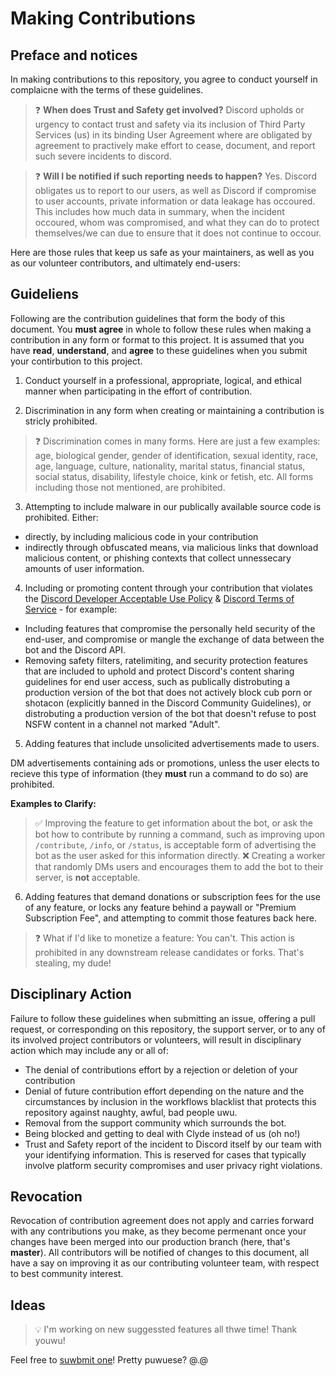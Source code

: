 # Making Contributions

## Preface and notices

In making contributions to this repository, you agree to conduct yourself in complaicne with the terms of these guidelines. 

> ❓ **When does Trust and Safety get involved?**  Discord upholds or urgency to contact trust and safety via its inclusion of Third Party Services (us) in its binding User Agreement where are obligated by agreement to practively make effort to cease, document, and report such severe incidents to discord.

> ❓ **Will I be notified if such reporting needs to happen?**  Yes.  Discord obligates us to report to our users, as well as Discord if compromise to user accounts, private information or data leakage has occoured.  This includes how much data in summary, when the incident occoured, whom was compromised, and what they can do to protect themselves/we can due to ensure that it does not continue to occour.

Here are those rules that keep us safe as your maintainers, as well as you as our volunteer contributors, and ultimately end-users:

## Guideliens

Following are the contribution guidelines that form the body of this document.  You **must agree** in whole to follow these rules when making a contribution in any form or format to this project.  It is assumed that you have **read**, **understand**, and **agree** to these guidelines when you submit your contirbution to this project.

1.  Conduct yourself in a professional, appropriate, logical, and ethical manner when participating in the effort of contribution.

2.  Discrimination in any form when creating or maintaining a contribution is stricly prohibited.

> ❓ Discrimination comes in many forms.  Here are just a few examples:  age, biological gender, gender of identification, sexual identity, race, age, language, culture, nationality, marital status, financial status, social status, disability, lifestyle choice, kink or fetish, etc.  All forms including those not mentioned, are prohibited.

3.  Attempting to include malware in our publically available source code is prohibited.  Either:

 - directly, by including malicious code in your contribution
 - indirectly through obfuscated means, via malicious links that download malicious content, or phishing contexts that collect unnessecary amounts of user information.

4.  Including or promoting content through your contribution that violates the [Discord Developer Acceptable Use Policy](https://discord.com/developers/docs/policies-and-agreements/developer-policy) & [Discord Terms of Service](https://discord.com/terms) - for example:

 - Including features that compromise the personally held security of the end-user, and compromise or mangle the exchange of data between the bot and the Discord API.
 - Removing safety filters, ratelimiting, and security protection features that are included to uphold and protect Discord's content sharing guidelines for end user access, such as publically distrobuting a production version of the bot that does not actively block cub porn or shotacon (explicitly banned in the Discord Community Guidelines), or distrobuting a production version of the bot that doesn't refuse to post NSFW content in a channel not marked "Adult".

5.  Adding features that include unsolicited advertisements made to users.

   DM advertisements containing ads or promotions, unless the user elects to recieve this type of information (they **must** run a command to do so) are prohibited.
 
   __Examples to Clarify:__

   > ✅ Improving the feature to get information about the bot, or ask the bot how to contribute by running a command, such as improving upon ``/contribute``, ``/info``, or ``/status``,  is acceptable form of advertising the bot as the user asked for this information directly.
   > ❌ Creating a worker that randomly DMs users and encourages them to add the bot to their server, is **not** acceptable.

 6.  Adding features that demand donations or subscription fees for the use of any feature, or locks any feature behind a paywall or "Premium Subscription Fee", and attempting to commit those features back here.
 
 > ❓ What if I'd like to monetize a feature:  You can't.  This action is prohibited in any downstream release candidates or forks.  That's stealing, my dude!

## Disciplinary Action

 Failure to follow these guidelines when submitting an issue, offering a pull request, or corresponding on this repository, the support server, or to any of its involved project contributors or volunteers,  will result in disciplinary action which may include any or all of:

- The denial of contributions effort by a rejection or deletion of your contribution
- Denial of future contribution effort depending on the nature and the circumstances by inclusion in the workflows blacklist that protects this repository against naughty, awful, bad people uwu.
- Removal from the support community which surrounds the bot.
- Being blocked and getting to deal with Clyde instead of us (oh no!)
- Trust and Safety report of the incident to Discord itself by our team with your identifying information.  This is reserved for cases that typically involve platform security compromises and user privacy right violations.

## Revocation

Revocation of contribution agreement does not apply and carries forward with any contributions you make, as they become permenant once your changes have been merged into our production branch (here, that's **master**).  All contributors will be notified of changes to this document, all have a say on improving it as our contributing volunteer team, with respect to best community interest.

## Ideas

> 💡 I'm working on new suggessted features all thwe time!  Thank youwu!

Feel free to [suwbmit one](https://forms.gle/eh4fS8Qd8XmGqEi38)!  Pretty puwuese? @.@